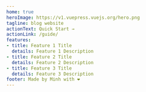 ```yaml
---
home: true
heroImage: https://v1.vuepress.vuejs.org/hero.png
tagline: blog website
actionText: Quick Start →
actionLink: /guide/
features:
- title: Feature 1 Title
  details: Feature 1 Description
- title: Feature 2 Title
  details: Feature 2 Description
- title: Feature 3 Title
  details: Feature 3 Description
footer: Made by Minh with ❤️
---
```

